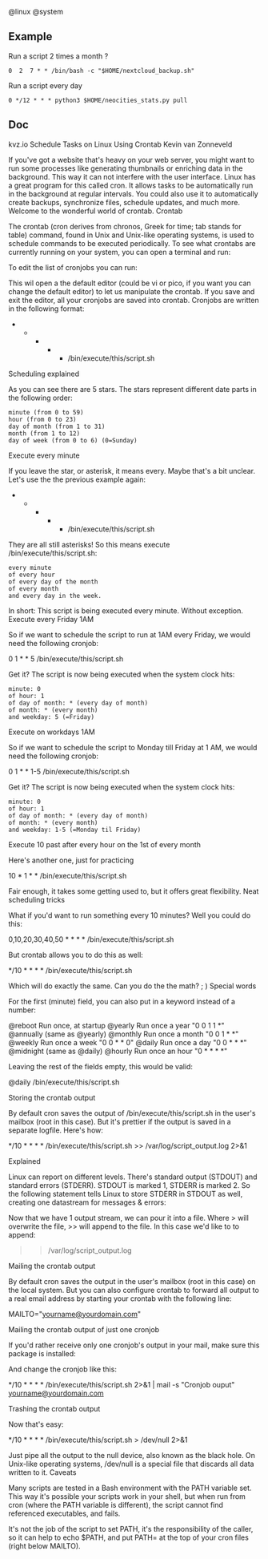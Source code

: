 @linux
@system

## Example

Run a script 2 times a month ?

    0  2  7 * * /bin/bash -c "$HOME/nextcloud_backup.sh"

Run a script every day

    0 */12 * * * python3 $HOME/neocities_stats.py pull

## Doc

kvz.io
Schedule Tasks on Linux Using Crontab
Kevin van Zonneveld

If you've got a website that's heavy on your web server, you might want to run some processes like generating thumbnails or enriching data in the background. This way it can not interfere with the user interface. Linux has a great program for this called cron. It allows tasks to be automatically run in the background at regular intervals. You could also use it to automatically create backups, synchronize files, schedule updates, and much more. Welcome to the wonderful world of crontab.
Crontab

The crontab (cron derives from chronos, Greek for time; tab stands for table) command, found in Unix and Unix-like operating systems, is used to schedule commands to be executed periodically. To see what crontabs are currently running on your system, you can open a terminal and run:

To edit the list of cronjobs you can run:

This wil open a the default editor (could be vi or pico, if you want you can change the default editor) to let us manipulate the crontab. If you save and exit the editor, all your cronjobs are saved into crontab. Cronjobs are written in the following format:

* * * * * /bin/execute/this/script.sh

Scheduling explained

As you can see there are 5 stars. The stars represent different date parts in the following order:

    minute (from 0 to 59)
    hour (from 0 to 23)
    day of month (from 1 to 31)
    month (from 1 to 12)
    day of week (from 0 to 6) (0=Sunday)

Execute every minute

If you leave the star, or asterisk, it means every. Maybe that's a bit unclear. Let's use the the previous example again:

* * * * * /bin/execute/this/script.sh

They are all still asterisks! So this means execute /bin/execute/this/script.sh:

    every minute
    of every hour
    of every day of the month
    of every month
    and every day in the week.

In short: This script is being executed every minute. Without exception.
Execute every Friday 1AM

So if we want to schedule the script to run at 1AM every Friday, we would need the following cronjob:

0 1 * * 5 /bin/execute/this/script.sh

Get it? The script is now being executed when the system clock hits:

    minute: 0
    of hour: 1
    of day of month: * (every day of month)
    of month: * (every month)
    and weekday: 5 (=Friday)

Execute on workdays 1AM

So if we want to schedule the script to Monday till Friday at 1 AM, we would need the following cronjob:

0 1 * * 1-5 /bin/execute/this/script.sh

Get it? The script is now being executed when the system clock hits:

    minute: 0
    of hour: 1
    of day of month: * (every day of month)
    of month: * (every month)
    and weekday: 1-5 (=Monday til Friday)

Execute 10 past after every hour on the 1st of every month

Here's another one, just for practicing

10 * 1 * * /bin/execute/this/script.sh

Fair enough, it takes some getting used to, but it offers great flexibility.
Neat scheduling tricks

What if you'd want to run something every 10 minutes? Well you could do this:

0,10,20,30,40,50 * * * * /bin/execute/this/script.sh

But crontab allows you to do this as well:

*/10 * * * * /bin/execute/this/script.sh

Which will do exactly the same. Can you do the the math? ; )
Special words

For the first (minute) field, you can also put in a keyword instead of a number:

@reboot     Run once, at startup
@yearly     Run once  a year     "0 0 1 1 *"
@annually   (same as  @yearly)
@monthly    Run once  a month    "0 0 1 * *"
@weekly     Run once  a week     "0 0 * * 0"
@daily      Run once  a day      "0 0 * * *"
@midnight   (same as  @daily)
@hourly     Run once  an hour    "0 * * * *"

Leaving the rest of the fields empty, this would be valid:

@daily /bin/execute/this/script.sh

Storing the crontab output

By default cron saves the output of /bin/execute/this/script.sh in the user's mailbox (root in this case). But it's prettier if the output is saved in a separate logfile. Here's how:

*/10 * * * * /bin/execute/this/script.sh >> /var/log/script_output.log 2>&1

Explained

Linux can report on different levels. There's standard output (STDOUT) and standard errors (STDERR). STDOUT is marked 1, STDERR is marked 2. So the following statement tells Linux to store STDERR in STDOUT as well, creating one datastream for messages & errors:

Now that we have 1 output stream, we can pour it into a file. Where > will overwrite the file, >> will append to the file. In this case we'd like to to append:

>> /var/log/script_output.log

Mailing the crontab output

By default cron saves the output in the user's mailbox (root in this case) on the local system. But you can also configure crontab to forward all output to a real email address by starting your crontab with the following line:

MAILTO="yourname@yourdomain.com"

Mailing the crontab output of just one cronjob

If you'd rather receive only one cronjob's output in your mail, make sure this package is installed:

And change the cronjob like this:

*/10 * * * * /bin/execute/this/script.sh 2>&1 | mail -s "Cronjob ouput" yourname@yourdomain.com

Trashing the crontab output

Now that's easy:

*/10 * * * * /bin/execute/this/script.sh > /dev/null 2>&1

Just pipe all the output to the null device, also known as the black hole. On Unix-like operating systems, /dev/null is a special file that discards all data written to it.
Caveats

Many scripts are tested in a Bash environment with the PATH variable set. This way it's possible your scripts work in your shell, but when run from cron (where the PATH variable is different), the script cannot find referenced executables, and fails.

It's not the job of the script to set PATH, it's the responsibility of the caller, so it can help to echo $PATH, and put PATH=<the result> at the top of your cron files (right below MAILTO).

